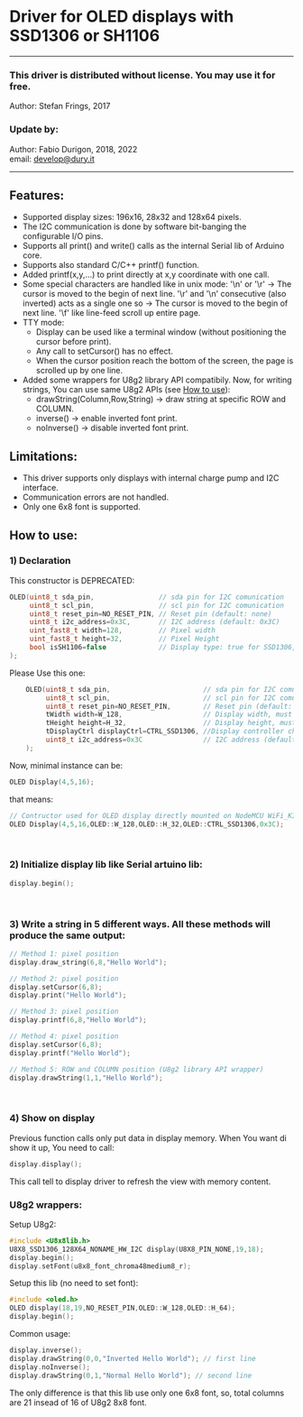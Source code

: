 # Driver for OLED displays with SSD1306 or SH1106


***
### This driver is distributed without license. You may use it for free.
Author: Stefan Frings, 2017

### Update by:
Author: Fabio Durigon, 2018, 2022\
email: develop@dury.it
***

## Features:
 * Supported display sizes: 196x16, 28x32 and 128x64 pixels.
 * The I2C communication is done by software bit-banging the configurable I/O pins.
 * Supports all print() and write() calls as the internal Serial lib of Arduino core.
 * Supports also standard C/C++ printf() function.
 * Added printf(x,y,...) to print directly at x,y coordinate with one call.
 * Some special characters are handled like in unix mode:
 	'\n' or '\r' -> The cursor is moved to the begin of next line.
 	'\r' and '\n' consecutive (also inverted) acts as a single one so -> The cursor is moved to the begin of next line.
 	'\f' like line-feed scroll up entire page.
 * TTY mode:
 	* Display can be used like a terminal window (without positioning the cursor before print).
 	* Any call to setCursor() has no effect.
 	* When the cursor position reach the bottom of the screen, the page is scrolled up by one line.
 * Added some wrappers for U8g2 library API compatibily. Now, for writing strings, You can use same U8g2 APIs (see [How to use](#how-to-use)):
    * drawString(Column,Row,String) ->  draw string at specific ROW and COLUMN.
    * inverse()                     ->  enable inverted font print.
    * noInverse()                   ->  disable inverted font print.
 
## Limitations:
 * This driver supports only displays with internal charge pump and I2C interface.
 * Communication errors are not handled.
 * Only one 6x8 font is supported.
 
## How to use:

### 1) Declaration
This constructor is DEPRECATED:

```C++
OLED(uint8_t sda_pin,			     // sda pin for I2C comunication
     uint8_t scl_pin,			     // scl pin for I2C comunication
	 uint8_t reset_pin=NO_RESET_PIN, // Reset pin (default: none)
	 uint8_t i2c_address=0x3C,		 // I2C address (default: 0x3C)
	 uint_fast8_t width=128,		 // Pixel width
	 uint_fast8_t height=32,		 // Pixel Height
	 bool isSH1106=false			 // Display type: true for SSD1306, false for SH1106 (default: false)  
);
```
Please Use this one:
```C++
    OLED(uint8_t sda_pin,                       // sda pin for I2C comunication
         uint8_t scl_pin,                       // scl pin for I2C comunication
	     uint8_t reset_pin=NO_RESET_PIN,        // Reset pin (default: none)
         tWidth width=W_128,                    // Display width, must be one of enum: W_96 or W_128 (default: W_128).
         tHeight height=H_32,                   // Display height, must be one of enum: H_16, H_32 or OLED::H_64 (default: H_32).
         tDisplayCtrl displayCtrl=CTRL_SSD1306, //Display controller chip, must be one of enum: CTRL_SH1106 or CTRL_SSD1306 (default: CTRL_SSD1306).
         uint8_t i2c_address=0x3C               // I2C address (default: 0x3C)
    );
```
Now, minimal instance can be:

```C++
OLED Display(4,5,16);
```
	
that means:

```C++
// Contructor used for OLED display directly mounted on NodeMCU WiFi_KIT_8 model from Heltec (http://www.heltec.cn/project/wifi-kit-8/?lang=en).
OLED Display(4,5,16,OLED::W_128,OLED::H_32,OLED::CTRL_SSD1306,0x3C);
```
&nbsp;
### 2) Initialize display lib like Serial artuino lib:

```C++
display.begin();
```
&nbsp;
### 3) Write a string in 5 different ways. All these methods will produce the same output:

```C++
// Method 1: pixel position
display.draw_string(6,8,"Hello World");

// Method 2: pixel position
display.setCursor(6,8);
display.print("Hello World");

// Method 3: pixel position
display.printf(6,8,"Hello World");

// Method 4: pixel position
display.setCursor(6,8);
display.printf("Hello World");

// Method 5: ROW and COLUMN position (U8g2 library API wrapper)
display.drawString(1,1,"Hello World");
```
&nbsp;
### 4) Show on display
Previous function calls only put data in display memory. When You want di show it up, You need to call:
```C++
display.display();
```
This call tell to display driver to refresh the view with memory content.
&nbsp;
### U8g2 wrappers:
Setup U8g2:
```C++
#include <U8x8lib.h>
U8X8_SSD1306_128X64_NONAME_HW_I2C display(U8X8_PIN_NONE,19,18);
display.begin();
display.setFont(u8x8_font_chroma48medium8_r);
```
Setup this lib (no need to set font):

```C++
#include <oled.h>
OLED display(18,19,NO_RESET_PIN,OLED::W_128,OLED::H_64);
display.begin();
```
Common usage:
```C++
display.inverse();
display.drawString(0,0,"Inverted Hello World"); // first line
display.noInverse();
display.drawString(0,1,"Normal Hello World"); // second line
```
The only difference is that this lib use only one 6x8 font, so, total columns are 21 insead of 16 of U8g2 8x8 font.
